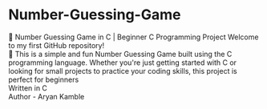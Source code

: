 # Number-Guessing-Game
🎯 Number Guessing Game in C | Beginner C Programming Project Welcome to my first GitHub repository! 
<br>
🚀 This is a simple and fun Number Guessing Game built using the C programming language. Whether you're just getting started with C or looking for small projects to practice your coding skills, this project is perfect for beginners
<br>
Written in C
<br>
Author - Aryan Kamble
